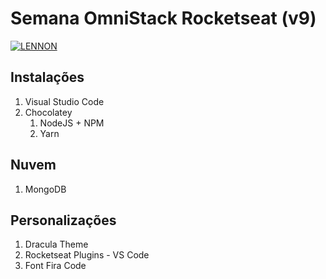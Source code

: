 # Semana OmniStack Rocketseat (v9)

[![LENNON](https://img.shields.io/badge/desenvolvido%20por-LENNON-red.svg?longCache=true&style=for-the-badge)](https://lennonalves.com.br)

## Instalações

1. Visual Studio Code
2. Chocolatey
    1. NodeJS + NPM
    2. Yarn

## Nuvem

1. MongoDB

## Personalizações

1. Dracula Theme
2. Rocketseat Plugins - VS Code
3. Font Fira Code